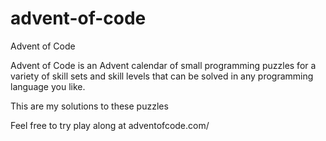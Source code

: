 # advent-of-code
Advent of Code

Advent of Code is an Advent calendar of small programming puzzles for a variety of skill sets and skill levels that can be solved in any programming language you like.

This are my solutions to these puzzles

Feel free to try play along at adventofcode.com/
